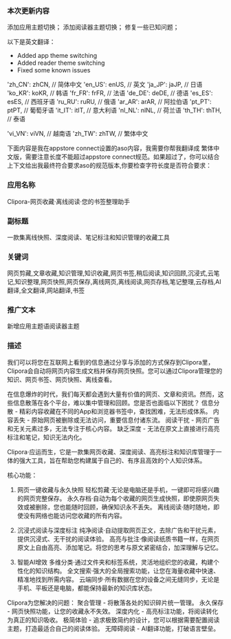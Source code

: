 

### 本次更新内容
添加应用主题切换；
添加阅读器主题切换；
修复一些已知问题；

以下是英文翻译：

* Added app theme switching
* Added reader theme switching
* Fixed some known issues




'zh_CN': zhCN, // 简体中文
'en_US': enUS, // 英文
'ja_JP': jaJP, // 日语
'ko_KR': koKR, // 韩语
'fr_FR': frFR, // 法语
'de_DE': deDE, // 德语
'es_ES': esES, // 西班牙语
'ru_RU': ruRU, // 俄语
'ar_AR': arAR, // 阿拉伯语
'pt_PT': ptPT, // 葡萄牙语
'it_IT': itIT, // 意大利语
'nl_NL': nlNL, // 荷兰语
'th_TH': thTH, // 泰语

'vi_VN': viVN, // 越南语
'zh_TW': zhTW, // 繁体中文



下面内容是我在appstore connect设置的aso内容，我需要你帮我翻译成 繁体中文版，需要注意长度不能超过appstore connect规范。如果超过了，你可以结合上下文给出我最终符合要求aso的规范版本,你要检查字符长度是否符合要求：

### 应用名称
Clipora-网页收藏·离线阅读·您的书签整理助手

### 副标题
一款集离线快照、深度阅读、笔记标注和知识管理的收藏工具


### 关键词
网页剪藏,文章收藏,知识管理,知识收藏,网页书签,稍后阅读,知识回顾,沉浸式,云笔记,知识整理,网页快照,网页保存,离线网页,离线阅读,网页存档,笔记整理,云存档,AI翻译,全文翻译,网站翻译,书签


### 推广文本
新增应用主题语阅读器主题



### 描述
我们可以将您在互联网上看到的信息通过分享与添加的方式保存到Clipora里，Clipora会自动将网页内容生成文档并保存网页快照。您可以通过Clipora管理您的知识、网页书签、网页快照、离线查看。

在信息爆炸的时代，我们每天都会遇到大量有价值的网页、文章和资讯。然而，这些信息散落在各个平台，难以集中管理和回顾。您是否也面临以下困扰？
信息分散 - 精彩内容收藏在不同的App和浏览器书签中，查找困难，无法形成体系。
内容丢失 - 原始网页被删除或无法访问，重要信息付诸东流。
阅读干扰 - 网页广告和无关元素过多，无法专注于核心内容。
缺乏深度 - 无法在原文上直接进行高亮标注和笔记，知识无法内化。

Clipora·应运而生，它是一款集网页收藏、深度阅读、高亮标注和知识库管理于一体的强大工具，旨在帮助您构建属于自己的、有序且高效的个人知识体系。

核心功能：
1. 网页一键收藏与永久快照
   轻松剪藏·无论是电脑还是手机，一键即可将感兴趣的网页完整保存。
   永久存档·自动为每个收藏的网页生成快照，即使原网页失效或被删除，您也能随时回顾，确保知识永不丢失。
   离线阅读·随时随地，即使没有网络也能访问您收藏的所有内容。

2. 沉浸式阅读与深度标注
   纯净阅读·自动提取网页正文，去除广告和干扰元素，提供沉浸式、无干扰的阅读体验。
   高亮与批注·像阅读纸质书籍一样，在网页原文上自由高亮、添加笔记。将您的思考与原文紧密结合，加深理解与记忆。

3. 智能AI增效
   多维分类·通过文件夹和标签系统，灵活地组织您的收藏，构建个性化的知识结构。
   全文搜索·强大的全局搜索功能，让您在海量收藏中快速、精准地找到所需内容。
   云端同步·所有数据在您的设备之间无缝同步，无论是手机、平板还是电脑，都能保持最新的知识库状态。

Clipora为您解决的问题：
聚合管理 - 将散落各处的知识碎片统一管理。
永久保存 - 网页快照功能，让您的收藏永不失效。
深度内化 - 高亮标注功能，将阅读转化为真正的知识吸收。
极简体验 - 追求极致简约的设计，您可以根据需要配置阅读主题，打造最适合自己的阅读体验。
无障碍阅读 - AI翻译功能，打破语言壁垒。


